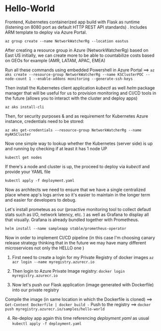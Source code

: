 # Hello-World
Frontend, Kubernetes containerized app build with Flask as runtime (listening on 8080 port as default HTTP REST API standards) . Includes ARM template to deploy via Azure Portal.


``az group create --name NetworkWatcherRg --location eastus``

After creating a resource group in Azure (NetworkWatcherRg)  based on East US initially, we can create more to be able to countabilize costs based on GEOs for example (AMR, LATAM, APAC, EMEA)

Run all these commands using embedded Powershell in Azure Portal  ==> ``az aks create --resource-group NetworkWatcherRg --name KSClusterPOC --node-count 1 --enable-addons monitoring --generate-ssh-keys``

Then install the Kubernetes client application *kubectl* as well *helm* package manager that will be useful for us to provision monitoring and CI/CD tools in the future (allows you to interact with the cluster and deploy apps)

``az aks install-cli``


Then, for security purposes & and as requirement for Kubernetes Azure instance, credentials need to be stored:

``az aks get-credentials --resource-group NetworkWatcherRg --name myAKSCluster``

Now one simple way to lookup whether the Kubernetes (server side) is up and running by checking if at least it has 1 node UP

``kubectl get nodes``

If there's a node and cluster is up, the proceed to deploy via *kubectl* and provide your YAML file

``kubectl apply -f deployment.yaml``

Now as architects we need to ensure that we have a single centralized place where app's logs arrive so it's easier to maintain in the longer term and easier for developers to debug.

Let's install prometeus as our (proactive monitoring tool to collect defautl stats such as I/O, network latency, etc. ) as well as Grafana to display all that visually. Grafana is already bundled together with Prometheus.

``helm install --name sampleapp stable/prometheus-operator``

Now in order to implement CI/CD pipeline (in this case I'm choosing canary release strategy thinking that in the future we may have many  different microservices not only the HELLO one )


1) First need to create a login for my Private Registry of docker images
``az acr login --name myregistry.azurecr.io``


2) Then login to Azure Private Image registry:
``docker login myregistry.azurecr.io ``

3) Now let's push our Flask application (image generated with Dockerfile) into our private registry

Compile the image  (in same location in which the Dockerfile is cloned)  ==> ``Get-Content Dockerfile | docker build -``
Push to the registry ==> ``docker push myregistry.azurecr.io/samples/hello-world``

4) Re-deploy app again this time referencing *deployment.yaml* as usual
``kubectl apply -f deployment.yaml``
